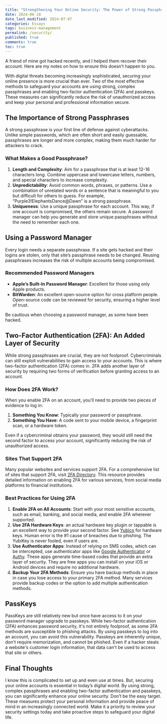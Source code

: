 ```yaml
---
title: "Strengthening Your Online Security: The Power of Strong Passphrases and Two-Factor Authentication and PassKeys"
date: 2024-06-18
date_last_modified: 2024-07-07
categories: Essays
tags: business-management
permalink: /security/
published: true
comments: true
toc: true
---
```

A friend of mine got hacked recently, and I helped them recover their account. Here are my notes on how to ensure this doesn’t happen to you.
<!--more--> 
With digital threats becoming increasingly sophisticated, securing your online presence is more crucial than ever. Two of the most effective methods to safeguard your accounts are using strong, complex passphrases and enabling two-factor authentication (2FA) and passkeys. These measures can significantly reduce the risk of unauthorized access and keep your personal and professional information secure.

## The Importance of Strong Passphrases

A strong passphrase is your first line of defense against cyberattacks. Unlike simple passwords, which are often short and easily guessable, passphrases are longer and more complex, making them much harder for attackers to crack.

### What Makes a Good Passphrase?

1. **Length and Complexity**: Aim for a passphrase that is at least 12-16 characters long. Combine uppercase and lowercase letters, numbers, and special characters to increase complexity.
2. **Unpredictability**: Avoid common words, phrases, or patterns. Use a combination of unrelated words or a sentence that is meaningful to you but difficult for others to guess. For example, “Purple3!ElephantsDance@Dawn” is a strong passphrase.
3. **Uniqueness**: Use a unique passphrase for each account. This way, if one account is compromised, the others remain secure. A password manager can help you generate and store unique passphrases without the need to remember each one.

## Using a Password Manager

Every login needs a separate passphrase. If a site gets hacked and their logins are stolen, only that site’s passphrase needs to be changed. Reusing passphrases increases the risk of multiple accounts being compromised.

### Recommended Password Managers

- **Apple’s Built-In Password Manager**: Excellent for those using only Apple products.
- **BitWarden**: An excellent open-source option for cross platform people. Open-source code can be reviewed for security, ensuring a higher level of trust.

Be cautious when choosing a password manager, as some have been hacked.

## Two-Factor Authentication (2FA): An Added Layer of Security

While strong passphrases are crucial, they are not foolproof. Cybercriminals can still exploit vulnerabilities to gain access to your accounts. This is where two-factor authentication (2FA) comes in. 2FA adds another layer of security by requiring two forms of verification before granting access to an account.

### How Does 2FA Work?

When you enable 2FA on an account, you’ll need to provide two pieces of evidence to log in:
1. **Something You Know**: Typically your password or passphrase.
2. **Something You Have**: A code sent to your mobile device, a fingerprint scan, or a hardware token.

Even if a cybercriminal obtains your password, they would still need the second factor to access your account, significantly reducing the risk of unauthorized access.

### Sites That Support 2FA

Many popular websites and services support 2FA. For a comprehensive list of sites that support 2FA, visit [2FA Directory](https://2fa.directory/). This resource provides detailed information on enabling 2FA for various services, from social media platforms to financial institutions.

### Best Practices for Using 2FA

1. **Enable 2FA on All Accounts**: Start with your most sensitive accounts, such as email, banking, and social media, and enable 2FA wherever supported.
2. **Use 2FA Hardware Keys**: an actual hardware key plugin or tappable is an excellent way to provide your second factor. See [Yubico](https://www.yubico.com) for hardware keys. Human error is the #1 cause of breaches due to phishing. The YubiKey is never fooled, even if users are.
3. **Use Authenticator Apps**: Instead of relying on SMS codes, which can be intercepted, use authenticator apps like [Google Authenticator](https://support.google.com/accounts/answer/1066447) or [Authy](https://authy.com). These apps generate time-based codes that provide an extra layer of security. They are free apps you can install on your iOS or Android devices and require no additional hardware.
4. **Backup Your 2FA Methods**: Ensure you have backup methods in place in case you lose access to your primary 2FA method. Many services provide backup codes or the option to add multiple authentication methods.

## PassKeys
PassKeys are still relatively new but once have access to it on your password manager upgrade to passkeys. While two-factor authentication (2FA) enhances password security, it's not entirely foolproof, as some 2FA methods are susceptible to phishing attacks. By using passkeys to log into an account, you can avoid this vulnerability. Passkeys are inherently unique, don't require memorization, and cannot be phished. Even if a hacker steals a website's customer login information, that data can't be used to access that site or others.

## Final Thoughts
I know this is complicated to set up and even use at times. But, securing your online accounts is essential in today’s digital world. By using strong, complex passphrases and enabling two-factor authentication and passkeys, you can significantly enhance your online security. Don’t be the easy target. These measures protect your personal information and provide peace of mind in an increasingly connected world. Make it a priority to review your security settings today and take proactive steps to safeguard your digital life.
